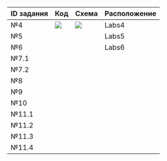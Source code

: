 
|  ID задания  | Код  | Схема   | Расположение  |
|--------------|------|---------|---------------|
| №4           |![](&#9989;)| ![](&#9989;)| Labs4 |
| №5           |             |             | Labs5 |
| №6           |              |            | Labs6|
| №7.1|        |              |             | Labs7 |
| №7.2|        |              |             |  Labs7 |
| №8|        |              |             | Labs8  |
| №9|        |              |             | Labs9   |
| №10|        |              |             | Labs10 |
| №11.1|        |              |             | Labs11 |
| №11.2|        |              |             | Labs11 |
| №11.3|        |              |             | Labs11 |
| №11.4|        |              |             | Labs11 |

